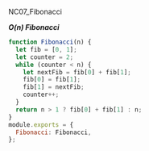 NC07_Fibonacci

**_O(n) Fibonacci_**

```js
function Fibonacci(n) {
  let fib = [0, 1];
  let counter = 2;
  while (counter < n) {
    let nextFib = fib[0] + fib[1];
    fib[0] = fib[1];
    fib[1] = nextFib;
    counter++;
  }
  return n > 1 ? fib[0] + fib[1] : n;
}
module.exports = {
  Fibonacci: Fibonacci,
};
```
